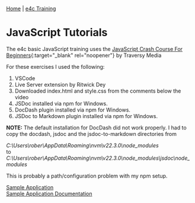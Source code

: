 [Home](/) \| [e4c Training](/e4cTraining)

# JavaScript Tutorials

The e4c basic JavaScript training uses the 
[JavaScript Crash Course For Beginners](https://www.youtube.com/watch?v=hdI2bqOjy3c){:target="_blank" rel="noopener"} 
by Traversy Media

For these exercises I used the following:

1. VSCode
2. Live Server extension by Ritwick Dey
3. Downloaded index.html and style.css from the comments below the video
4. JSDoc installed via npm for Windows.
5. DocDash plugin installed via npm for Windows.  
6. JSDoc to Markdown plugin installed via npm for Windows.

**NOTE:** The default installation for DocDash did not work properly.  I had to copy the docdash,
jsdoc and the jsdoc-to-markdown directories from 

_C:\Users\rober\AppData\Roaming\nvm\v22.3.0\node_modules_
<br>to
<br>_C:\Users\rober\AppData\Roaming\nvm\v22.3.0\node_modules\jsdoc\node_modules_

This is probably a path/configuration problem with my npm setup.

[Sample Application](./index1.html)
<br>[Sample Application Documentation](./docs)

